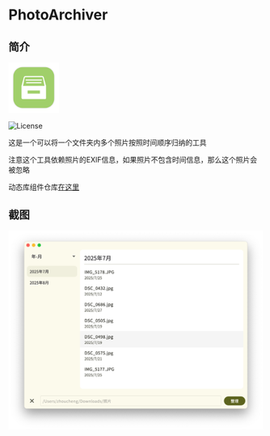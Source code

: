 # PhotoArchiver

## 简介

<img src="assets/icon.png" width="100px">

![License](https://img.shields.io/badge/License-MIT-dark_green)

这是一个可以将一个文件夹内多个照片按照时间顺序归纳的工具

注意这个工具依赖照片的EXIF信息，如果照片不包含时间信息，那么这个照片会被忽略

动态库组件仓库[在这里](https://github.com/Zhoucheng133/PhotoArchiver-Core)

## 截图

<img src="demo/demo.png" width="600px">